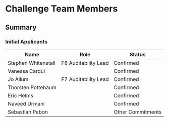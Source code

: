 # Challenge Team Members

## Summary

### Initial Applicants

| Name                | Role                 | Status            |
| ------------------- | -------------------- | ----------------- |
| Stephen Whitenstall | F8 Auditability Lead | Confirmed         |
| Vanessa Cardui      |                      | Confirmed         |
| Jo Allum            | F7 Auditability Lead | Confirmed         |
| Thorsten Pottebaum  |                      | Confirmed         |
| Eric Helms          |                      | Confirmed         |
| Naveed Urmani       |                      | Confirmed         |
| Sebastian Pabon     |                      | Other Commitments |

